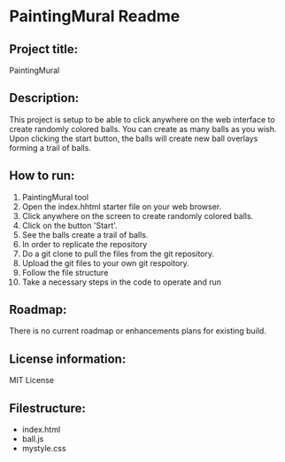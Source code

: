 # PaintingMural Readme
## Project title: 
PaintingMural
## Description: 
This project is setup to be able to click anywhere on the web interface to create randomly colored balls. You can create as many balls as you wish. Upon clicking the start button, the balls will create new ball overlays forming a trail of balls.
## How to run:
1. PaintingMural tool
2. Open the index.hhtml starter file on your web browser. 
3. Click anywhere on the screen to create randomly colored balls.
4. Click on the button 'Start'.
5. See the balls create a trail of balls. 
6. In order to replicate the repository 
7. Do a git clone to pull the files from the git repository. 
8. Upload the git files to your own git respoitory. 
9. Follow the file structure 
10. Take a necessary steps in the code to operate and run
## Roadmap:
There is no current roadmap or enhancements plans for existing build. 
## License information: 
MIT License
## Filestructure:
- index.html
- ball.js
- mystyle.css


